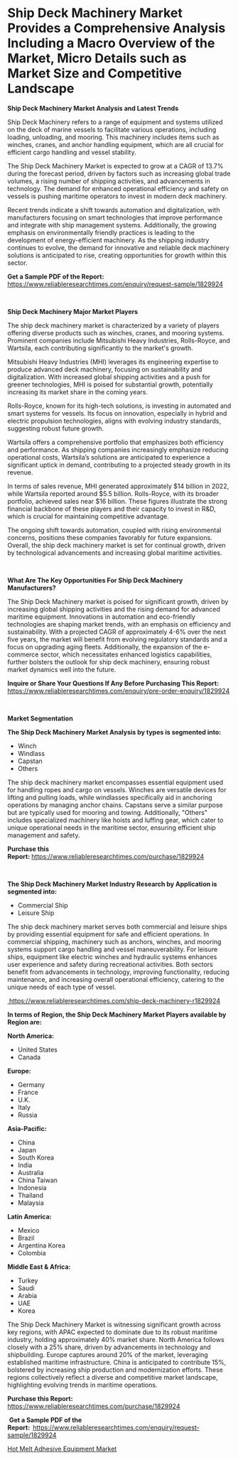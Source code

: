 <p><h1>Ship Deck Machinery Market Provides a Comprehensive Analysis Including a Macro Overview of the Market, Micro Details such as Market Size and Competitive Landscape</h1></p><p><strong>Ship Deck Machinery Market Analysis and Latest Trends</strong></p>
<p><p>Ship Deck Machinery refers to a range of equipment and systems utilized on the deck of marine vessels to facilitate various operations, including loading, unloading, and mooring. This machinery includes items such as winches, cranes, and anchor handling equipment, which are all crucial for efficient cargo handling and vessel stability.</p><p>The Ship Deck Machinery Market is expected to grow at a CAGR of 13.7% during the forecast period, driven by factors such as increasing global trade volumes, a rising number of shipping activities, and advancements in technology. The demand for enhanced operational efficiency and safety on vessels is pushing maritime operators to invest in modern deck machinery. </p><p>Recent trends indicate a shift towards automation and digitalization, with manufacturers focusing on smart technologies that improve performance and integrate with ship management systems. Additionally, the growing emphasis on environmentally friendly practices is leading to the development of energy-efficient machinery. As the shipping industry continues to evolve, the demand for innovative and reliable deck machinery solutions is anticipated to rise, creating opportunities for growth within this sector.</p></p>
<p><strong>Get a Sample PDF of the Report:&nbsp;</strong> <a href="https://www.reliableresearchtimes.com/enquiry/request-sample/1829924?utm_campaign=2006&utm_medium=2&utm_source=Github&utm_content=ia&utm_term=11042025&utm_id=ship-deck-machinery">https://www.reliableresearchtimes.com/enquiry/request-sample/1829924</a></p>
<p>&nbsp;</p>
<p><strong>Ship Deck Machinery Major Market Players</strong></p>
<p><p>The ship deck machinery market is characterized by a variety of players offering diverse products such as winches, cranes, and mooring systems. Prominent companies include Mitsubishi Heavy Industries, Rolls-Royce, and Wartsila, each contributing significantly to the market's growth.</p><p>Mitsubishi Heavy Industries (MHI) leverages its engineering expertise to produce advanced deck machinery, focusing on sustainability and digitalization. With increased global shipping activities and a push for greener technologies, MHI is poised for substantial growth, potentially increasing its market share in the coming years.</p><p>Rolls-Royce, known for its high-tech solutions, is investing in automated and smart systems for vessels. Its focus on innovation, especially in hybrid and electric propulsion technologies, aligns with evolving industry standards, suggesting robust future growth.</p><p>Wartsila offers a comprehensive portfolio that emphasizes both efficiency and performance. As shipping companies increasingly emphasize reducing operational costs, Wartsila’s solutions are anticipated to experience a significant uptick in demand, contributing to a projected steady growth in its revenue.</p><p>In terms of sales revenue, MHI generated approximately $14 billion in 2022, while Wartsila reported around $5.5 billion. Rolls-Royce, with its broader portfolio, achieved sales near $16 billion. These figures illustrate the strong financial backbone of these players and their capacity to invest in R&D, which is crucial for maintaining competitive advantage.</p><p>The ongoing shift towards automation, coupled with rising environmental concerns, positions these companies favorably for future expansions. Overall, the ship deck machinery market is set for continual growth, driven by technological advancements and increasing global maritime activities.</p></p>
<p>&nbsp;</p>
<p><strong>What Are The Key Opportunities For Ship Deck Machinery Manufacturers?</strong></p>
<p><p>The Ship Deck Machinery market is poised for significant growth, driven by increasing global shipping activities and the rising demand for advanced maritime equipment. Innovations in automation and eco-friendly technologies are shaping market trends, with an emphasis on efficiency and sustainability. With a projected CAGR of approximately 4-6% over the next five years, the market will benefit from evolving regulatory standards and a focus on upgrading aging fleets. Additionally, the expansion of the e-commerce sector, which necessitates enhanced logistics capabilities, further bolsters the outlook for ship deck machinery, ensuring robust market dynamics well into the future.</p></p>
<p><strong>Inquire or Share Your Questions If Any Before Purchasing This Report:</strong> <a href="https://www.reliableresearchtimes.com/enquiry/pre-order-enquiry/1829924?utm_campaign=2006&utm_medium=2&utm_source=Github&utm_content=ia&utm_term=11042025&utm_id=ship-deck-machinery">https://www.reliableresearchtimes.com/enquiry/pre-order-enquiry/1829924</a></p>
<p>&nbsp;</p>
<p><strong>Market Segmentation</strong></p>
<p><strong>The Ship Deck Machinery Market Analysis by types is segmented into:</strong></p>
<p><ul><li>Winch</li><li>Windlass</li><li>Capstan</li><li>Others</li></ul></p>
<p><p>The ship deck machinery market encompasses essential equipment used for handling ropes and cargo on vessels. Winches are versatile devices for lifting and pulling loads, while windlasses specifically aid in anchoring operations by managing anchor chains. Capstans serve a similar purpose but are typically used for mooring and towing. Additionally, "Others" includes specialized machinery like hoists and luffing gear, which cater to unique operational needs in the maritime sector, ensuring efficient ship management and safety.</p></p>
<p><strong>Purchase this Report:&nbsp;</strong><a href="https://www.reliableresearchtimes.com/purchase/1829924?utm_campaign=2006&utm_medium=2&utm_source=Github&utm_content=ia&utm_term=11042025&utm_id=ship-deck-machinery">https://www.reliableresearchtimes.com/purchase/1829924</a></p>
<p>&nbsp;</p>
<p><strong>The Ship Deck Machinery Market Industry Research by Application is segmented into:</strong></p>
<p><ul><li>Commercial Ship</li><li>Leisure Ship</li></ul></p>
<p><p>The ship deck machinery market serves both commercial and leisure ships by providing essential equipment for safe and efficient operations. In commercial shipping, machinery such as anchors, winches, and mooring systems support cargo handling and vessel maneuverability. For leisure ships, equipment like electric winches and hydraulic systems enhances user experience and safety during recreational activities. Both sectors benefit from advancements in technology, improving functionality, reducing maintenance, and increasing overall operational efficiency, catering to the unique needs of each type of vessel.</p></p>
<p><a href="https://www.reliableresearchtimes.com/ship-deck-machinery-r1829924?utm_campaign=2006&utm_medium=2&utm_source=Github&utm_content=ia&utm_term=11042025&utm_id=ship-deck-machinery">&nbsp;https://www.reliableresearchtimes.com/ship-deck-machinery-r1829924</a></p>
<p><strong>In terms of Region, the Ship Deck Machinery Market Players available by Region are:</strong></p>
<p>
    <p> <strong> North America: </strong>
        <ul>
            <li>United States</li>
            <li>Canada</li>
        </ul>
        </p> 
    <p> <strong> Europe: </strong>
        <ul>
            <li>Germany</li>
            <li>France</li>
            <li>U.K.</li>
            <li>Italy</li>
            <li>Russia</li>
        </ul>
        </p> 
    <p> <strong> Asia-Pacific: </strong>
        <ul>
            <li>China</li>
            <li>Japan</li>
            <li>South Korea</li>
            <li>India</li>
            <li>Australia</li>
            <li>China Taiwan</li>
            <li>Indonesia</li>
            <li>Thailand</li>
            <li>Malaysia</li>
        </ul>
        </p> 
    <p> <strong> Latin America: </strong>
        <ul>
            <li>Mexico</li>
            <li>Brazil</li>
            <li>Argentina Korea</li>
            <li>Colombia</li>
        </ul>
        </p> 
    <p> <strong> Middle East & Africa: </strong>
        <ul>
            <li>Turkey</li>
            <li>Saudi</li>
            <li>Arabia</li>
            <li>UAE</li>
            <li>Korea</li>
        </ul>
    </p>
    </p>
<p><p>The Ship Deck Machinery Market is witnessing significant growth across key regions, with APAC expected to dominate due to its robust maritime industry, holding approximately 40% market share. North America follows closely with a 25% share, driven by advancements in technology and shipbuilding. Europe captures around 20% of the market, leveraging established maritime infrastructure. China is anticipated to contribute 15%, bolstered by increasing ship production and modernization efforts. These regions collectively reflect a diverse and competitive market landscape, highlighting evolving trends in maritime operations.</p></p>
<p><strong>Purchase this Report: </strong><a href="https://www.reliableresearchtimes.com/purchase/1829924?utm_campaign=2006&utm_medium=2&utm_source=Github&utm_content=ia&utm_term=11042025&utm_id=ship-deck-machinery">https://www.reliableresearchtimes.com/purchase/1829924</a></p>
<p>&nbsp;<strong>Get a Sample PDF of the Report:&nbsp;&nbsp;</strong><a href="https://www.reliableresearchtimes.com/enquiry/request-sample/1829924?utm_campaign=2006&utm_medium=2&utm_source=Github&utm_content=ia&utm_term=11042025&utm_id=ship-deck-machinery">https://www.reliableresearchtimes.com/enquiry/request-sample/1829924</a></p>
<p><strong></strong></p>
<p><p><a href="https://github.com/atawanyeze/Market-Research-Report-List-1/blob/main/hot-melt-adhesive-equipment-market.md?utm_campaign=2006&utm_medium=2&utm_source=Github&utm_content=ia&utm_term=11042025&utm_id=ship-deck-machinery">Hot Melt Adhesive Equipment Market</a></p></p>